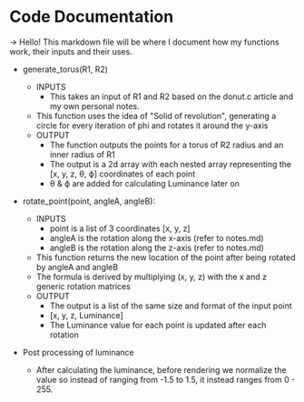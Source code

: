 # Code Documentation
-> Hello! This markdown file will be where I document how my functions work, their inputs and their uses.

* generate_torus(R1, R2)
  * INPUTS
    * This takes an input of R1 and R2 based on the donut.c article and my own personal notes.
  * This function uses the idea of "Solid of revolution", generating a circle for every iteration of phi and rotates it around the y-axis
  * OUTPUT
    * The function outputs the points for a torus of R2 radius and an inner radius of R1
    * The output is a 2d array with each nested array representing the [x, y, z, θ, ϕ] coordinates of each point
    * θ & ϕ are added for calculating Luminance later on

* rotate_point(point, angleA, angleB):
  * INPUTS
    * point is a list of 3 coordinates [x, y, z]
    * angleA is the rotation along the x-axis (refer to notes.md)
    * angleB is the rotation along the z-axis (refer to notes.md)
  * This function returns the new location of the point after being rotated by angleA and angleB
  * The formula is derived by multiplying (x, y, z) with the x and z generic rotation matrices
  * OUTPUT
    * The output is a list of the same size and format of the input point
    * [x, y, z, Luminance]
    * The Luminance value for each point is updated after each rotation
* Post processing of luminance
  * After calculating the luminance, before rendering we normalize the value so instead of ranging from -1.5 to 1.5, it instead ranges from 0 - 255.